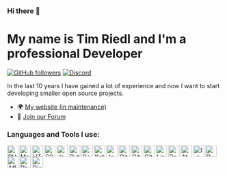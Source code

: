 ### Hi there 👋
# My name is Tim Riedl and I'm a professional Developer
[![GitHub followers](https://img.shields.io/github/followers/uvulpos?label=GitHub%20Follower&logo=GitHub&logoColor=%23ffffff&style=flat-square)](https://github.com/uvulpos/)
[![Discord](https://img.shields.io/discord/530141674463035402?label=HelloCoding%20Discord&logo=Discord&logoColor=%23ffffff&style=flat-square)](https://discord.gg/gh3Wke)

In the last 10 years I have gained a lot of experience and now I want to start developing smaller open source projects. 

- 🌍 [My website (in maintenance)](https://timriedl.com)
- 💬 [Join our Forum](https://discord.gg/gh3Wke)


### Languages and Tools I use:

[<img align="left" alt="PHP" height="26px" src="https://raw.githubusercontent.com/abranhe/programming-languages-logos/master/src/php/php.svg" />][phpweb]
[<img align="left" alt="MariaDB" height="26px" src="https://www.mvps.net/docs/wp-content/uploads/2019/02/MariaDB.png" />][mariadbwebweb]
[<img align="left" alt="HTML" height="26px" src="https://raw.githubusercontent.com/abranhe/programming-languages-logos/master/src/html/html.svg" />][htmlweb]
[<img align="left" alt="SCSS" height="26px" src="https://upload.wikimedia.org/wikipedia/commons/thumb/9/96/Sass_Logo_Color.svg/1280px-Sass_Logo_Color.svg.png" />][scssweb]
[<img align="left" alt="Javascript" height="26px" src="https://raw.githubusercontent.com/abranhe/programming-languages-logos/master/src/javascript/javascript.svg" />][javascriptweb]
[<img align="left" alt="Python" height="26px" src="https://raw.githubusercontent.com/abranhe/programming-languages-logos/master/src/python/python.svg" />][pythonweb]
[<img align="left" alt="C++" height="26px" src="https://raw.githubusercontent.com/abranhe/programming-languages-logos/master/src/cpp/cpp.svg" />][cppweb]
[<img align="left" alt="Kotlin" height="26px" src="https://raw.githubusercontent.com/abranhe/programming-languages-logos/master/src/kotlin/kotlin.svg" />][kotlinweb]
[<img align="left" alt="Java" height="26px" src="https://raw.githubusercontent.com/abranhe/programming-languages-logos/master/src/java/java.svg" />][javaweb]
[<img align="left" alt="Git" height="26px" src="https://upload.wikimedia.org/wikipedia/commons/e/e0/Git-logo.svg" />][gitweb]
[<img align="left" alt="GitHub" height="26px" src="https://upload.wikimedia.org/wikipedia/commons/9/91/Octicons-mark-github.svg" />][githubweb]
[<img align="left" alt="Gitea" height="26px" src="https://docs.gitea.io/images/gitea.png" />][giteaweb]
[<img align="left" alt="Linux" height="26px" src="https://cdn.worldvectorlogo.com/logos/linux-tux.svg" />][linuxweb]
[<img align="left" alt="Docker" height="26px" src="https://www.docker.com/sites/default/files/d8/2019-07/Moby-logo.png" />][dockerweb]
[<img align="left" alt="Atom" height="26px" src="https://seeklogo.com/images/A/atom-logo-19BD90FF87-seeklogo.com.png" />][atomweb]
[<img align="left" alt="Intelij" height="26px" src="https://upload.wikimedia.org/wikipedia/commons/thumb/d/d5/IntelliJ_IDEA_Logo.svg/2000px-IntelliJ_IDEA_Logo.svg.png" />][intelijweb]
[<img align="left" alt="PyCharm" height="26px" src="https://upload.wikimedia.org/wikipedia/commons/thumb/a/a1/PyCharm_Logo.svg/1024px-PyCharm_Logo.svg.png" />][pycharmweb]
[<img align="left" alt="Affinity" height="26px" src="https://upload.wikimedia.org/wikipedia/en/thumb/f/fb/Affinity_Photo_logo_new.png/220px-Affinity_Photo_logo_new.png" />][affinityweb]
[<img align="left" alt="Photoshop" height="26px" src="https://upload.wikimedia.org/wikipedia/commons/thumb/a/af/Adobe_Photoshop_CC_icon.svg/1024px-Adobe_Photoshop_CC_icon.svg.png" />][photoshopweb]
[<img align="left" alt="Discord" height="26px" src="https://discord.com/assets/f8389ca1a741a115313bede9ac02e2c0.svg" />][discordweb]

[phpweb]: https://www.php.net/ 
[mariadbwebweb]: https://mariadb.org/
[htmlweb]: https://www.w3.org/html/
[scssweb]: https://sass-lang.com/
[javascriptweb]: https://developer.mozilla.org/en-US/docs/Web/JavaScript
[pythonweb]: https://www.python.org/
[cppweb]: https://www.cplusplus.com/
[kotlinweb]: https://kotlinlang.org/
[javaweb]: https://www.java.com/
[gitweb]: https://git-scm.com/
[githubweb]: https://github.com/
[giteaweb]: https://gitea.io/en-us/
[linuxweb]: https://github.com/torvalds/linux
[dockerweb]: https://www.docker.com/
[atomweb]: https://atom.io/ 
[intelijweb]: https://www.jetbrains.com/
[pycharmweb]: https://www.jetbrains.com/
[affinityweb]: https://affinity.serif.com/en-gb/photo/
[photoshopweb]: https://www.adobe.com/products/photoshop.html
[discordweb]: https://discord.com/

